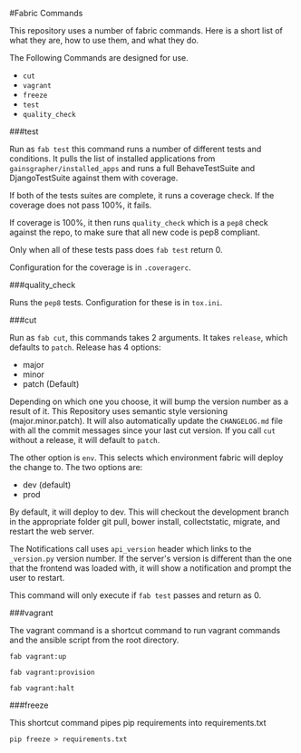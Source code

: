 #Fabric Commands

This repository uses a number of fabric commands. Here is a short list of what they are, 
how to use them, and what they do.

The Following Commands are designed for use.

* `cut`
* `vagrant`
* `freeze`
* `test`
* `quality_check`

###test

Run as `fab test` this command runs a number of different tests and conditions. It pulls the list of installed applications
from `gainsgrapher/installed_apps` and runs a full BehaveTestSuite and DjangoTestSuite against them with coverage. 

If both of the tests suites are complete, it runs a coverage check. If the coverage does not pass 100%, it fails.

If coverage is 100%, it then runs `quality_check` which is a `pep8` check against the repo, to make sure that all new
code is pep8 compliant.

Only when all of these tests pass does `fab test` return 0.

Configuration for the coverage is in `.coveragerc`.

###quality_check

Runs the `pep8` tests. Configuration for these is in `tox.ini`.

###cut

Run as `fab cut`, this commands takes 2 arguments. It takes `release`, which defaults to `patch`. 
Release has 4 options:

* major
* minor
* patch (Default)

Depending on which one you choose, it will bump the version number as a result of it. 
This Repository uses semantic style versioning (major.minor.patch). It will also automatically
update the `CHANGELOG.md` file with all the commit messages since your last cut version. If you call
`cut` without a release, it will default to `patch`.

The other option is `env`. This selects which environment fabric will deploy the change to.
The two options are:

* dev (default)
* prod

By default, it will deploy to dev. This will checkout the development branch in the appropriate folder
git pull, bower install, collectstatic, migrate, and restart the web server. 

The Notifications call uses `api_version` header which links to the `_version.py` version number. If the 
server's version is different than the one that the frontend was loaded with, it will show a notification
and prompt the user to restart.
 
This command will only execute if `fab test` passes and return as 0.

###vagrant
 
The vagrant command is a shortcut command to run vagrant commands and the ansible script from the root directory.

`fab vagrant:up`

`fab vagrant:provision`

`fab vagrant:halt`
 
###freeze

This shortcut command pipes pip requirements into requirements.txt

```
pip freeze > requirements.txt
```